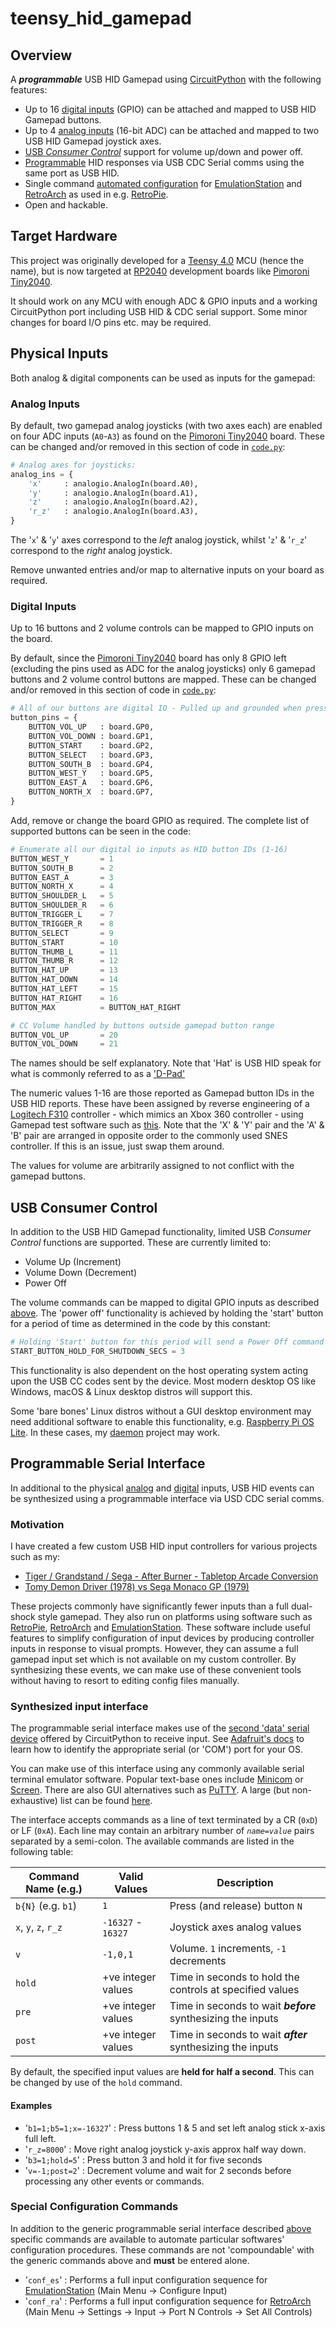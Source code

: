 # teensy_hid_gamepad

## Overview

A ___programmable___ USB HID Gamepad using
[CircuitPython](https://circuitpython.org/)
with the following features:

* Up to 16 [digital inputs](#digital-inputs) (GPIO) can be attached and mapped to USB HID Gamepad buttons.
* Up to 4 [analog inputs](#analog-inputs)
(16-bit ADC) can be attached and mapped to two USB HID Gamepad joystick axes.
* [USB _Consumer Control_](#usb-consumer-control)
support for volume up/down and power off.
* [Programmable](#programmable-serial-interface)
HID responses via USB CDC Serial comms using the same port as USB HID.
* Single command [automated configuration](#special-configuration-commands) for
[EmulationStation](https://github.com/Aloshi/EmulationStation) and
[RetroArch](https://www.retroarch.com/) as used in e.g.
[RetroPie](https://retropie.org.uk/).
* Open and hackable.

## Target Hardware

This project was originally developed for a
[Teensy 4.0](https://www.pjrc.com/store/teensy40.html)
MCU (hence the name), but is now targeted at
[RP2040](https://www.raspberrypi.com/documentation/microcontrollers/rp2040.html)
development boards like
[Pimoroni Tiny2040](https://shop.pimoroni.com/products/tiny-2040?variant=39560012234835).

It should work on any MCU with enough ADC & GPIO inputs and a working CircuitPython port including USB HID & CDC serial support. Some minor changes for board I/O pins etc. may be required.

## Physical Inputs

Both analog & digital components can be used as inputs for the gamepad:

### Analog Inputs

By default, two gamepad analog joysticks (with two axes each) are enabled on four ADC inputs (`A0`-`A3`) as found on the
[Pimoroni Tiny2040](https://shop.pimoroni.com/products/tiny-2040?variant=39560012234835) board.
These can be changed and/or removed in this section of code in [`code.py`](./code.py):

```python
# Analog axes for joysticks:
analog_ins = {
    'x'     : analogio.AnalogIn(board.A0),
    'y'     : analogio.AnalogIn(board.A1),
    'z'     : analogio.AnalogIn(board.A2),
    'r_z'   : analogio.AnalogIn(board.A3),
}
```

The '`x`' & '`y`' axes correspond to the _left_ analog joystick, whilst '`z`' & '`r_z`' correspond to the _right_ analog joystick. 

Remove unwanted entries and/or map to alternative inputs on your board as required.

### Digital Inputs

Up to 16 buttons and 2 volume controls can be mapped to GPIO inputs on the board.

By default, since the
[Pimoroni Tiny2040](https://shop.pimoroni.com/products/tiny-2040?variant=39560012234835)
board has only 8 GPIO left (excluding the pins used as ADC for the analog joysticks)
only 6 gamepad buttons and 2 volume control buttons are mapped.
These can be changed and/or removed in this section of code in [`code.py`](./code.py):

```python
# All of our buttons are digital IO - Pulled up and grounded when pressed. Map to GPIO pins here:
button_pins = {
    BUTTON_VOL_UP   : board.GP0,
    BUTTON_VOL_DOWN : board.GP1,
    BUTTON_START    : board.GP2,
    BUTTON_SELECT   : board.GP3,
    BUTTON_SOUTH_B  : board.GP4,
    BUTTON_WEST_Y   : board.GP5,
    BUTTON_EAST_A   : board.GP6,
    BUTTON_NORTH_X  : board.GP7,
}
```

Add, remove or change the board GPIO as required. The complete list of supported buttons can
be seen in the code:

```python
# Enumerate all our digital io inputs as HID button IDs (1-16)
BUTTON_WEST_Y       = 1
BUTTON_SOUTH_B      = 2
BUTTON_EAST_A       = 3
BUTTON_NORTH_X      = 4
BUTTON_SHOULDER_L   = 5
BUTTON_SHOULDER_R   = 6
BUTTON_TRIGGER_L    = 7
BUTTON_TRIGGER_R    = 8
BUTTON_SELECT       = 9
BUTTON_START        = 10
BUTTON_THUMB_L      = 11
BUTTON_THUMB_R      = 12
BUTTON_HAT_UP       = 13
BUTTON_HAT_DOWN     = 14
BUTTON_HAT_LEFT     = 15
BUTTON_HAT_RIGHT    = 16
BUTTON_MAX          = BUTTON_HAT_RIGHT

# CC Volume handled by buttons outside gamepad button range
BUTTON_VOL_UP       = 20
BUTTON_VOL_DOWN     = 21
```

The names should be self explanatory. Note that 'Hat' is USB HID speak for what is commonly
referred to as a
['D-Pad'](https://en.wikipedia.org/wiki/D-pad)

The numeric values 1-16 are those reported as Gamepad button IDs in the USB HID reports.
These have been assigned by reverse engineering of a
[Logitech F310](https://www.logitechg.com/en-in/products/gamepads/f310-gamepad.940-000112.html)
controller - which mimics an Xbox 360 controller - using Gamepad test software such as
[this](https://greggman.github.io/html5-gamepad-test/).
Note that the 'X' & 'Y' pair and the 'A' & 'B' pair are arranged in opposite order to the commonly
used SNES controller. If this is an issue, just swap them around.

The values for volume are arbitrarily assigned to not conflict with the gamepad buttons.

## USB Consumer Control

In addition to the USB HID Gamepad functionality, limited USB _Consumer Control_ functions
are supported. These are currently limited to:

* Volume Up (Increment)
* Volume Down (Decrement)
* Power Off

The volume commands can be mapped to digital GPIO inputs as described [above](#digital-inputs).
The 'power off' functionality is achieved by holding the 'start' button for a period of time
as determined in the code by this constant:

```python
# Holding 'Start' button for this period will send a Power Off command
START_BUTTON_HOLD_FOR_SHUTDOWN_SECS = 3
```

This functionality is also dependent on the host operating system acting upon the USB CC codes
sent by the device. Most modern desktop OS like Windows, macOS & Linux desktop distros will
support this.

Some 'bare bones' Linux distros without a GUI desktop environment may need additional software
to enable this functionality,
e.g. [Raspberry Pi OS Lite](https://www.raspberrypi.com/software/operating-systems/). In these
cases, my [daemon](https://github.com/neildavis/alsa_volume_from_usb_hid) project may work.

## Programmable Serial Interface

In additional to the physical [analog](#analog-inputs) and [digital](#digital-inputs) inputs,
USB HID events can be synthesized using a programmable interface via USD CDC serial comms.

### Motivation

I have created a few custom USB HID input controllers for various projects such as my:

* [Tiger / Grandstand / Sega - After Burner - Tabletop Arcade Conversion](https://www.youtube.com/watch?v=KxgmwC9LNg8)
* [Tomy Demon Driver (1978) vs Sega Monaco GP (1979)](https://www.youtube.com/shorts/3PWjTkotoec)

These projects commonly have significantly fewer inputs than a full dual-shock style gamepad.
They also run on platforms using software such as
[RetroPie](https://retropie.org.uk/),
[RetroArch](https://www.retroarch.com/) and
[EmulationStation](https://github.com/Aloshi/EmulationStation).
These software include useful features to simplify configuration of input devices by producing controller inputs
in response to visual prompts. However, they can assume a full gamepad input set which is not available on my
custom controller. By synthesizing these events, we can make use of these convenient tools without having to
resort to editing config files manually.

### Synthesized input interface

The programmable serial interface makes use of the
[second 'data' serial device](https://learn.adafruit.com/customizing-usb-devices-in-circuitpython/circuitpy-midi-serial#usb-serial-console-repl-and-data-3096590-12)
offered by CircuitPython to receive input. See
[Adafruit's docs](https://learn.adafruit.com/customizing-usb-devices-in-circuitpython/circuitpy-midi-serial#usb-serial-console-repl-and-data-3096590-12)
to learn how to identify the appropriate serial (or 'COM') port for your OS.

You can make use of this interface using any commonly available serial terminal emulator software.
Popular text-base ones include
[Minicom](https://en.wikipedia.org/wiki/Minicom) or
[Screen](https://en.wikipedia.org/wiki/GNU_Screen).
There are also GUI alternatives such as
[PuTTY](https://en.wikipedia.org/wiki/PuTTY).
A large (but non-exhaustive) list can be found
[here](https://en.wikipedia.org/wiki/List_of_terminal_emulators).

The interface accepts commands as a line of text terminated by a CR (`0xD`) or LF (`0xA`).
Each line may contain an arbitrary number of _`name=value`_ pairs separated by a semi-colon.
The available commands are listed in the following table:

| Command Name (e.g.) | Valid Values | Description |
|-|-|-|
| `b{N}` (e.g. `b1`) | `1` | Press (and release) button `N`
| `x`, `y`, `z`, `r_z` | `-16327` - `16327` | Joystick axes analog values
| `v` | `-1,0,1` | Volume. `1` increments, `-1` decrements |
| `hold` | +ve integer values | Time in seconds to hold the controls at specified values |
| `pre` | +ve integer values | Time in seconds to wait ___before___ synthesizing the inputs |
| `post` | +ve integer values | Time in seconds to wait ___after___ synthesizing the inputs |

By default, the specified input values are __held for half a second__. This can be changed by use of
the `hold` command.

#### Examples

* '`b1=1;b5=1;x=-16327`' : Press buttons 1 & 5 and set left analog stick x-axis full left.
* '`r_z=8000`' : Move right analog joystick y-axis approx half way down. 
* '`b3=1;hold=5`' : Press button 3 and hold it for five seconds
* '`v=-1;post=2`' : Decrement volume and wait for 2 seconds before processing any other events or commands.

### Special Configuration Commands

In addition to the generic programmable serial interface described
[above](#programmable-serial-interface)
specific commands are available to automate particular softwares' configuration procedures.
These commands are not 'compoundable' with the generic commands above and __must__ be entered alone.

* '`conf_es`' : Performs a full input configuration sequence for
[EmulationStation](https://github.com/Aloshi/EmulationStation)
(Main Menu -> Configure Input)
* '`conf_ra`' : Performs a full input configuration sequence for
[RetroArch](https://www.retroarch.com/)
(Main Menu -> Settings -> Input -> Port N Controls -> Set All Controls)